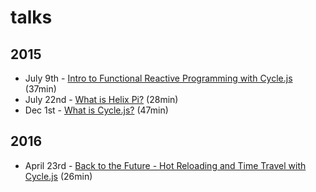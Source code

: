 # talks

2015
---

* July 9th - [Intro to Functional Reactive Programming with Cycle.js](https://www.youtube.com/watch?v=6_ETUyh0tns&feature=youtu.be) (37min)
* July 22nd - [What is Helix Pi?](https://www.youtube.com/watch?v=4JMOfCUuoZk&feature=youtu.be) (28min)
* Dec 1st - [What is Cycle.js?](https://www.youtube.com/watch?v=kGRWwlH3EjE) (47min)

2016
---
* April 23rd - [Back to the Future - Hot Reloading and Time Travel with Cycle.js](https://www.youtube.com/watch?v=rbrnyC5fXMM) (26min)
